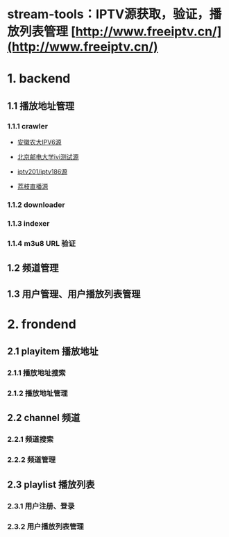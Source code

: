 # stream-tools：IPTV源获取，验证，播放列表管理 [http://www.freeiptv.cn/](http://www.freeiptv.cn/)

# 1. backend 

## 1.1 播放地址管理

### 1.1.1 crawler
+ [安徽农大IPV6源](http://itv.ahau.edu.cn)

+ [北京邮电大学ivi测试源](http://ivi.bupt.edu.cn)

+ [iptv201/iptv186源](http://iptv201.com)

+ [荔枝直播源](http://www.lizhizu.com)

### 1.1.2 downloader

### 1.1.3 indexer

### 1.1.4 m3u8 URL 验证

## 1.2 频道管理

## 1.3 用户管理、用户播放列表管理

# 2. frondend

## 2.1 playitem 播放地址
### 2.1.1 播放地址搜索
### 2.1.2 播放地址管理
## 2.2 channel 频道

### 2.2.1 频道搜索
### 2.2.2 频道管理

## 2.3 playlist 播放列表
   
### 2.3.1 用户注册、登录

### 2.3.2 用户播放列表管理



